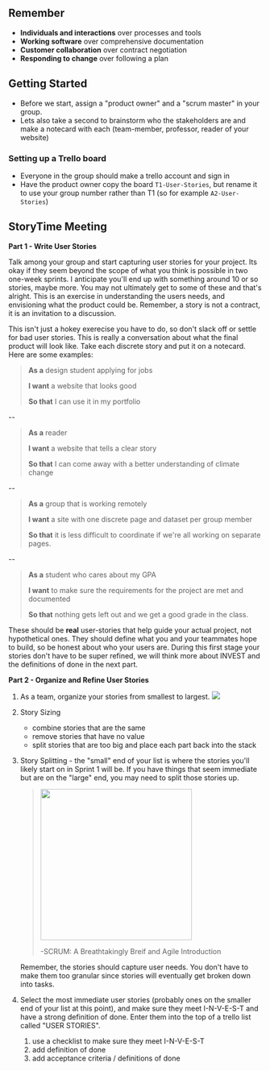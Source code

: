 ## Remember

* **Individuals and interactions** over processes and tools
* **Working software** over comprehensive documentation
* **Customer collaboration** over contract negotiation
* **Responding to change** over following a plan

## Getting Started

- Before we start, assign a "product owner" and a "scrum master" in your group.
- Lets also take a second to brainstorm who the stakeholders are and make a notecard with each (team-member, professor, reader of your website)

### Setting up a Trello board

- Everyone in the group should make a trello account and sign in
- Have the product owner copy the board `T1-User-Stories`, but rename it to use your group number rather than T1 (so for example `A2-User-Stories`)

## StoryTime Meeting

**Part 1 - Write User Stories**

Talk among your group and start capturing user stories for your project. Its okay if they seem beyond the scope of what you think is possible in two one-week sprints. I anticipate you'll end up with something around 10 or so stories, maybe more. You may not ultimately get to some of these and that's alright. This is an exercise in understanding the users needs, and envisioning what the product could be. Remember, a story is not a contract, it is an invitation to a discussion. 

This isn't just a hokey exerecise you have to do, so don't slack off or settle for bad user stories. This is really a conversation about what the final product will look like. Take each discrete story and put it on a notecard. Here are some examples:

> **As a** design student applying for jobs
>
> **I want** a website that looks good
>
> **So that** I can use it in my portfolio

-- 
> **As a** reader
>
> **I want** a website that tells a clear story
>
> **So that** I can come away with a better understanding of climate change

--

> **As a** group that is working remotely
>
> **I want** a site with one discrete page and dataset per group member
>
> **So that** it is less difficult to coordinate if we're all working on separate pages.

-- 
> **As a** student who cares about my GPA
>
> **I want** to make sure the requirements for the project are met and documented
>
> **So that** nothing gets left out and we get a good grade in the class.
 
These should be **real** user-stories that help guide your  actual project, not hypothetical ones. They should define what you and your teammates hope to build, so be honest about who your users are. During this first stage your stories don't have to be super refined, we will think more about INVEST and the definitions of done in the next part.


**Part 2 - Organize and Refine User Stories**

1. As a team, organize your stories from smallest to largest.
![](https://www.evernote.com/shard/s150/sh/2cf8871d-cf50-4c26-a1b6-325221d139fd/cf63c0d061cf5c6e/res/508145c1-41dd-4b40-8f29-3e59779e1c5f/skitch.png)

2. Story Sizing
	* combine stories that are the same
	* remove stories that have no value
	* split stories that are too big and place each part back into the stack

3. Story Splitting - the "small" end of your list is where the stories you'll likely start on in Sprint 1 will be. If you have things that seem immediate but are on the "large" end, you may need to split those stories up.
	> <img src="https://www.evernote.com/shard/s150/sh/fce7b784-ea5b-4574-8066-0ef89a17207a/bfcf1c2798192460/res/ce239cf1-534b-46c6-80e5-887c0cf9edf3/skitch.png" height=300px></img>
	> 
	> -SCRUM: A Breathtakingly Breif and Agile Introduction
		
	Remember, the stories should capture user needs. You don't have to make them too granular since stories will eventually get broken down into tasks.

4. Select the most immediate user stories (probably ones on the smaller end of your list at this point), and make sure they meet I-N-V-E-S-T and have a strong definition of done. Enter them into the top of a trello list called "USER STORIES".
	1. use a checklist to make sure they meet I-N-V-E-S-T
	2. add definition of done
	3. add acceptance criteria / definitions of done

